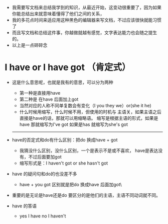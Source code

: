 - 我需要写文档来总结我学到的知识，从最近开始，这变动很重要了，因为如果你能总结出来就意味着懂得了他们之间的关系，
- 我的多花点时间来适应用这种黑色的编辑器来写文档，不过应该很快就能习惯了
- 而且写文档和总结这件事，你越做就越有感觉，文字表达能力也会随之提生的。
- 以上是一点碎碎念
# I have or I have got  （肯定式）
- 这是什么意思呢，也就是我有的意思，可以分为两种  
    - 第一种是直接用have 
    - 第二种是 在have 后面加上got 
    - 当然对应的人称不同单复数会有变化（I you they we）or(she it he)
    - 什么时候用缩写，什么时候不用，但使用的时机与  主语关，如果主语之后直接是have的话，那就可以用缩略语。
    缩写是根据主语的形式，如果是have 那就缩写为I've got
    如果是has  就缩写为she's got
    ---
- have的否定式和do有什么区别：把do 换成have + got
    - 我猜没什么区别，没什么区别，一个是表示不是或不喜欢， have是表达没有，不过后面要加got 
    - 缩写形式是：I haven't got or she hasn't got 

- have 的疑问句和do的也没差不多
    - have + you got 区别就是把do 换成have 后面加got\
    
- 重要的是无论是have还是do 要区分的是他们的主语，主语不同动词就不同。
- have 的答语  
    - yes I have  no I haven't
